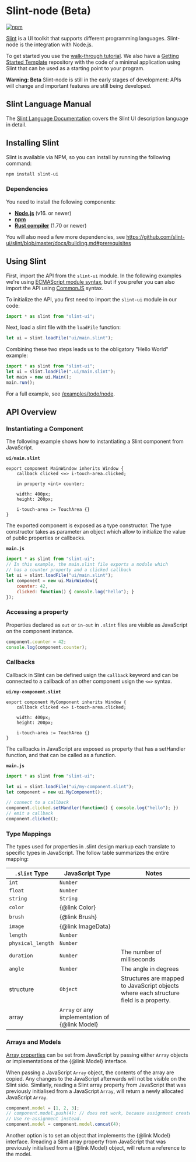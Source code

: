 <!-- Copyright © SixtyFPS GmbH <info@slint.dev> ; SPDX-License-Identifier: MIT -->
# Slint-node (Beta)

[![npm](https://img.shields.io/npm/v/slint-ui)](https://www.npmjs.com/package/slint-ui)

[Slint](https://slint.dev/) is a UI toolkit that supports different programming languages.
Slint-node is the integration with Node.js.

To get started you use the [walk-through tutorial](https://slint.dev/docs/tutorial/node).
We also have a [Getting Started Template](https://github.com/slint-ui/slint-nodejs-template) repository with
the code of a minimal application using Slint that can be used as a starting point to your program.

**Warning: Beta**
Slint-node is still in the early stages of development: APIs will change and important features are still being developed.

## Slint Language Manual

The [Slint Language Documentation](../slint) covers the Slint UI description language
in detail.

## Installing Slint

Slint is available via NPM, so you can install by running the following command:

```sh
npm install slint-ui
```

### Dependencies

You need to install the following components:

  * **[Node.js](https://nodejs.org/download/release/)** (v16. or newer)
  * **[npm](https://www.npmjs.com/)**
  * **[Rust compiler](https://www.rust-lang.org/tools/install)** (1.70 or newer)

You will also need a few more dependencies, see <https://github.com/slint-ui/slint/blob/master/docs/building.md#prerequisites>

## Using Slint

First, import the API from the `slint-ui` module. In the following examples we're using [ECMAScript module syntax](https://nodejs.org/api/esm.html#modules-ecmascript-modules), but if you prefer you can also import the API using [CommonJS](https://nodejs.org/api/modules.html#modules-commonjs-modules) syntax.

To initialize the API, you first need to import the `slint-ui` module in our code:

```js
import * as slint from "slint-ui";
```

Next, load a slint file with the `loadFile` function:

```js
let ui = slint.loadFile("ui/main.slint");
```

Combining these two steps leads us to the obligatory "Hello World" example:

```js
import * as slint from "slint-ui";
let ui = slint.loadFile(".ui/main.slint");
let main = new ui.Main();
main.run();
```

For a full example, see [/examples/todo/node](https://github.com/slint-ui/slint/tree/master/examples/todo/node).

## API Overview

### Instantiating a Component

The following example shows how to instantiating a Slint component from JavaScript.

**`ui/main.slint`**

```
export component MainWindow inherits Window {
    callback clicked <=> i-touch-area.clicked;

    in property <int> counter;

    width: 400px;
    height: 200px;

    i-touch-area := TouchArea {}
}
```

The exported component is exposed as a type constructor. The type constructor takes as parameter
an object which allow to initialize the value of public properties or callbacks.

**`main.js`**

```js
import * as slint from "slint-ui";
// In this example, the main.slint file exports a module which
// has a counter property and a clicked callback
let ui = slint.loadFile("ui/main.slint");
let component = new ui.MainWindow({
    counter: 42,
    clicked: function() { console.log("hello"); }
});
```

### Accessing a property

Properties declared as `out` or `in-out` in `.slint` files are visible as JavaScript on the component instance.

```js
component.counter = 42;
console.log(component.counter);
```

### Callbacks

Callback in Slint can be defined usign the `callback` keyword and can be connected to a callback of an other component
usign the `<=>` syntax.

**`ui/my-component.slint`**

```
export component MyComponent inherits Window {
    callback clicked <=> i-touch-area.clicked;

    width: 400px;
    height: 200px;

    i-touch-area := TouchArea {}
}
```

The callbacks in JavaScript are exposed as property that has a setHandler function, and that can be called as a function.

**`main.js`**

```js
import * as slint from "slint-ui";

let ui = slint.loadFile("ui/my-component.slint");
let component = new ui.MyComponent();

// connect to a callback
component.clicked.setHandler(function() { console.log("hello"); })
// emit a callback
component.clicked();
```

### Type Mappings

The types used for properties in .slint design markup each translate to specific types in JavaScript. The follow table summarizes the entire mapping:

| `.slint` Type | JavaScript Type | Notes |
| --- | --- | --- |
| `int` | `Number` | |
| `float` | `Number` | |
| `string` | `String` | |
| `color` | {@link Color} |  |
| `brush` | {@link Brush} |  |
| `image` | {@link ImageData} |  |
| `length` | `Number` | |
| `physical_length` | `Number` | |
| `duration` | `Number` | The number of milliseconds |
| `angle` | `Number` | The angle in degrees |
| structure | `Object` | Structures are mapped to JavaScript objects where each structure field is a property. |
| array | `Array` or any implementation of {@link Model} | |

### Arrays and Models

[Array properties](../slint/src/reference/types#arrays-and-models) can be set from JavaScript by passing
either `Array` objects or implementations of the {@link Model} interface.

When passing a JavaScript `Array` object, the contents of the array are copied. Any changes to the JavaScript afterwards will not be visible on the Slint side. Similarly, reading a Slint array property from JavaScript that was
previously initialised from a JavaScript `Array`, will return a newly allocated JavaScript `Array`.

```js
component.model = [1, 2, 3];
// component.model.push(4); // does not work, because assignment creates a copy.
// Use re-assignment instead.
component.model = component.model.concat(4);
```

Another option is to set an object that implements the {@link Model} interface. Rreading a Slint array property from JavaScript that was previously initialised from a {@link Model} object, will return a reference to the model.
